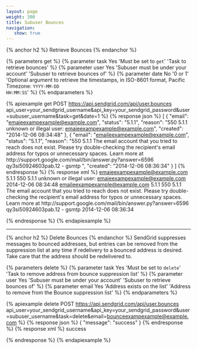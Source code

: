 ```yaml
---
layout: page
weight: 300
title: Subuser Bounces
navigation:
   show: true
---
```


{% anchor h2 %}
Retrieve Bounces
{% endanchor %}

{% parameters get %}
 {% parameter task Yes 'Must be set to <code>get</code>' 'Task to retrieve bounces' %}
 {% parameter user Yes 'Subuser must be under your account' 'Subuser to retrieve bounces of' %}
 {% parameter date No '0 or 1' 'Optional argument to retrieve the timestamps, in ISO-8601 format, Pacific Timezone: <code>YYYY-MM-DD HH:MM:SS</code>' %}
{% endparameters %}

{% apiexample get POST https://api.sendgrid.com/api/user.bounces api_user=your_sendgrid_username&api_key=your_sendgrid_password&user=subuser_username&task=get&date=1 %}
  {% response json %}
[
  {
    "email": "emaieexampexample@example.com",
    "status": "5.1.1",
    "reason": "550 5.1.1 unknown or illegal user: emaieexampexample@example.com",
    "created": "2014-12-06 08:34:48"
  },
  {
    "email": "emaileexampexample@example.com",
    "status": "5.1.1",
    "reason": "550 5.1.1 The email account that you tried to reach does not exist. Please try double-checking the recipient's email address for typos or unnecessary spaces. Learn more at http:\/\/support.google.com\/mail\/bin\/answer.py?answer=6596 qy3si50924603pab.12 - gsmtp ",
    "created": "2014-12-06 08:36:34"
  }
]
  {% endresponse %}
  {% response xml %}
<bounces>
   <bounce>
      <email>emaieexampexample@example.com</email>
      <status>5.1.1</status>
      <reason>550 5.1.1 unknown or illegal user: emaieexampexample@example.com</reason>
      <created>2014-12-06 08:34:48</created>
   </bounce>
   <bounce>
      <email>emaileexampexample@example.com</email>
      <status>5.1.1</status>
      <reason>550 5.1.1 The email account that you tried to reach does not exist. Please try double-checking the recipient's email address for typos or unnecessary spaces. Learn more at http:\/\/support.google.com\/mail\/bin\/answer.py?answer=6596 qy3si50924603pab.12 - gsmtp </reason>
      <created>2014-12-06 08:36:34</created>
   </bounce>
</bounces>

  {% endresponse %}
{% endapiexample %}

* * * * *

{% anchor h2 %}
Delete Bounces
{% endanchor %}
SendGrid suppresses messages to bounced addresses, but entries can be removed from the suppression list at any time if redelivery to a bounced address is desired. Take care that the address should be redelivered to.

{% parameters delete %}
 {% parameter task Yes 'Must be set to <code>delete</code>' 'Task to remove address from bounce suppression list' %}
 {% parameter user Yes 'Subuser must be under your account' 'Subuser to retrieve bounces of' %}
 {% parameter email Yes 'Address exists on the list' 'Address to remove from the Bounce suppression list' %}
{% endparameters %}

{% apiexample delete POST https://api.sendgrid.com/api/user.bounces api_user=your_sendgrid_username&api_key=your_sendgrid_password&user=subuser_username&task=delete&email=bounceexampexample@example.com %}
  {% response json %}
{
  "message": "success"
}
  {% endresponse %}
  {% response xml %}
<result>
   <message>success</message>
</result>

  {% endresponse %}
{% endapiexample %}
